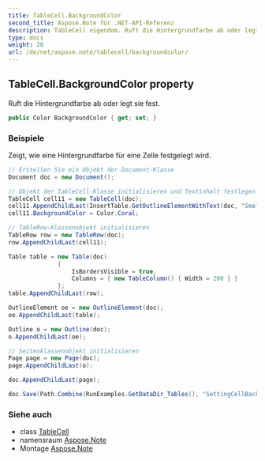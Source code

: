 ```yaml
---
title: TableCell.BackgroundColor
second_title: Aspose.Note für .NET-API-Referenz
description: TableCell eigendom. Ruft die Hintergrundfarbe ab oder legt sie fest.
type: docs
weight: 20
url: /de/net/aspose.note/tablecell/backgroundcolor/
---
```

## TableCell.BackgroundColor property

Ruft die Hintergrundfarbe ab oder legt sie fest.

```csharp
public Color BackgroundColor { get; set; }
```

### Beispiele

Zeigt, wie eine Hintergrundfarbe für eine Zelle festgelegt wird.

```csharp
// Erstellen Sie ein Objekt der Document-Klasse
Document doc = new Document();

// Objekt der TableCell-Klasse initialisieren und Textinhalt festlegen
TableCell cell11 = new TableCell(doc);
cell11.AppendChildLast(InsertTable.GetOutlineElementWithText(doc, "Small text"));
cell11.BackgroundColor = Color.Coral;

// TableRow-Klassenobjekt initialisieren
TableRow row = new TableRow(doc);
row.AppendChildLast(cell11);

Table table = new Table(doc)
              {
                  IsBordersVisible = true,
                  Columns = { new TableColumn() { Width = 200 } }
              };
table.AppendChildLast(row);

OutlineElement oe = new OutlineElement(doc);
oe.AppendChildLast(table);

Outline o = new Outline(doc);
o.AppendChildLast(oe);

// Seitenklassenobjekt initialisieren
Page page = new Page(doc);
page.AppendChildLast(o);

doc.AppendChildLast(page);

doc.Save(Path.Combine(RunExamples.GetDataDir_Tables(), "SettingCellBackGroundColor.pdf"));
```

### Siehe auch

* class [TableCell](../)
* namensraum [Aspose.Note](../../tablecell/)
* Montage [Aspose.Note](../../../)


